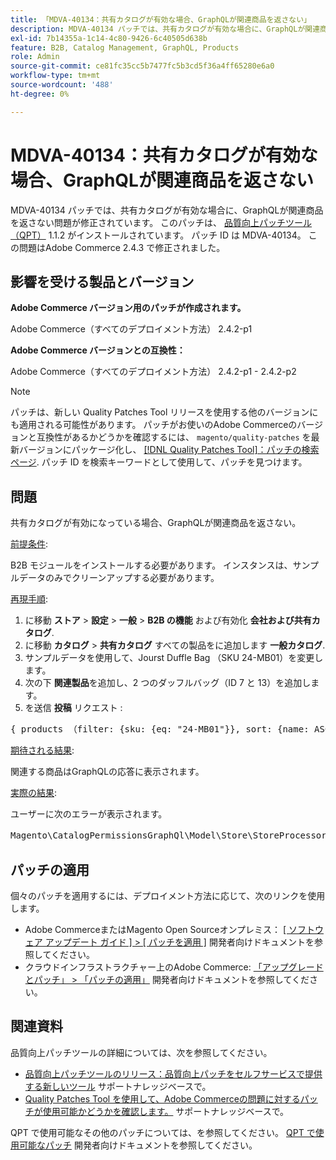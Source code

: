 ```yaml
---
title: 「MDVA-40134：共有カタログが有効な場合、GraphQLが関連商品を返さない」
description: MDVA-40134 パッチでは、共有カタログが有効な場合に、GraphQLが関連商品を返さない問題が修正されています。 このパッチは、[Quality Patches Tool （QPT） ] （/help/announcements/adobe-commerce-announcements/magento-quality-patches-released-new-tool-to-self-serve-quality-patches.md） 1.1.2 がインストールされている場合に利用できます。 パッチ ID は MDVA-40134。 この問題はAdobe Commerce 2.4.3 で修正されました。
exl-id: 7b14355a-1c14-4c80-9426-6c40505d638b
feature: B2B, Catalog Management, GraphQL, Products
role: Admin
source-git-commit: ce81fc35cc5b7477fc5b3cd5f36a4ff65280e6a0
workflow-type: tm+mt
source-wordcount: '488'
ht-degree: 0%

---
```


# MDVA-40134：共有カタログが有効な場合、GraphQLが関連商品を返さない

MDVA-40134 パッチでは、共有カタログが有効な場合に、GraphQLが関連商品を返さない問題が修正されています。 このパッチは、 [品質向上パッチツール（QPT）](/help/announcements/adobe-commerce-announcements/magento-quality-patches-released-new-tool-to-self-serve-quality-patches.md) 1.1.2 がインストールされています。 パッチ ID は MDVA-40134。 この問題はAdobe Commerce 2.4.3 で修正されました。

## 影響を受ける製品とバージョン

**Adobe Commerce バージョン用のパッチが作成されます。**

Adobe Commerce（すべてのデプロイメント方法） 2.4.2-p1

**Adobe Commerce バージョンとの互換性：**

Adobe Commerce（すべてのデプロイメント方法） 2.4.2-p1 - 2.4.2-p2

>[!NOTE]
>
>パッチは、新しい Quality Patches Tool リリースを使用する他のバージョンにも適用される可能性があります。 パッチがお使いのAdobe Commerceのバージョンと互換性があるかどうかを確認するには、 `magento/quality-patches` を最新バージョンにパッケージ化し、 [[!DNL Quality Patches Tool]：パッチの検索ページ](https://devdocs.magento.com/quality-patches/tool.html#patch-grid). パッチ ID を検索キーワードとして使用して、パッチを見つけます。

## 問題

共有カタログが有効になっている場合、GraphQLが関連商品を返さない。

<u>前提条件</u>:

B2B モジュールをインストールする必要があります。
インスタンスは、サンプルデータのみでクリーンアップする必要があります。

<u>再現手順</u>:

1. に移動 **ストア** > **設定** > **一般** > **B2B の機能** および有効化 **会社および共有カタログ**.
1. に移動 **カタログ** > **共有カタログ** すべての製品をに追加します **一般カタログ**.
1. サンプルデータを使用して、Jourst Duffle Bag （SKU 24-MB01）を変更します。
1. 次の下 **関連製品**&#x200B;を追加し、2 つのダッフルバッグ（ID 7 と 13）を追加します。
1. を送信 **投稿** リクエスト :

<pre>{ products （filter: {sku: {eq: "24-MB01"}}, sort: {name: ASC}） { items { related_products { uid name } } } }</pre>

<u>期待される結果</u>:

関連する商品はGraphQLの応答に表示されます。

<u>実際の結果</u>:

ユーザーに次のエラーが表示されます。

<pre>Magento\CatalogPermissionsGraphQl\Model\Store\StoreProcessor::getStoreId （）の戻り値は int 型にする必要があり、null は {"exception":"[object] （GraphQL\\Error\\Error （code: 0）:Magento\\CatalogPermissionsGraphQl\\Model\\Store\\StoreProcessor::getStoreId （）の戻り値は int 型にする必要があり、null が返されます </pre>

## パッチの適用

個々のパッチを適用するには、デプロイメント方法に応じて、次のリンクを使用します。

* Adobe CommerceまたはMagento Open Sourceオンプレミス： [[ ソフトウェア アップデート ガイド ] > [ パッチを適用 ]](https://devdocs.magento.com/guides/v2.4/comp-mgr/patching/mqp.html) 開発者向けドキュメントを参照してください。
* クラウドインフラストラクチャー上のAdobe Commerce: [「アップグレードとパッチ」 > 「パッチの適用」](https://devdocs.magento.com/cloud/project/project-patch.html) 開発者向けドキュメントを参照してください。

## 関連資料

品質向上パッチツールの詳細については、次を参照してください。

* [品質向上パッチツールのリリース：品質向上パッチをセルフサービスで提供する新しいツール](/help/announcements/adobe-commerce-announcements/magento-quality-patches-released-new-tool-to-self-serve-quality-patches.md) サポートナレッジベースで。
* [Quality Patches Tool を使用して、Adobe Commerceの問題に対するパッチが使用可能かどうかを確認します。](/help/support-tools/patches-available-in-qpt-tool/check-patch-for-magento-issue-with-magento-quality-patches.md) サポートナレッジベースで。

QPT で使用可能なその他のパッチについては、を参照してください。 [QPT で使用可能なパッチ](https://devdocs.magento.com/quality-patches/tool.html#patch-grid) 開発者向けドキュメントを参照してください。
